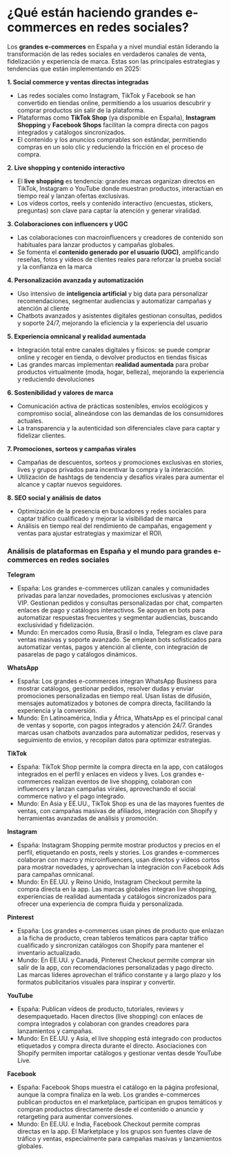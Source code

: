 # ¿Qué están haciendo grandes e-commerces en redes sociales?

Los **grandes e-commerces** en España y a nivel mundial están liderando la transformación de las redes sociales en verdaderos canales de venta, fidelización y experiencia de marca. Estas son las principales estrategias y tendencias que están implementando en 2025:

**1. Social commerce y ventas directas integradas**

* Las redes sociales como Instagram, TikTok y Facebook se han convertido en tiendas online, permitiendo a los usuarios descubrir y comprar productos sin salir de la plataforma.
* Plataformas como **TikTok Shop** (ya disponible en España), **Instagram Shopping** y **Facebook Shops** facilitan la compra directa con pagos integrados y catálogos sincronizados.
* El contenido y los anuncios comprables  son estándar, permitiendo compras en un solo clic y reduciendo la fricción en el proceso de compra.

**2. Live shopping y contenido interactivo**

* El **live shopping** es tendencia: grandes marcas organizan directos en TikTok, Instagram o YouTube donde muestran productos, interactúan en tiempo real y lanzan ofertas exclusivas.
* Los vídeos cortos, reels y contenido interactivo (encuestas, stickers, preguntas) son clave para captar la atención y generar viralidad.

**3. Colaboraciones con influencers y UGC**

* Las colaboraciones con macroinfluencers y creadores de contenido son habituales para lanzar productos y campañas globales.
* Se fomenta el **contenido generado por el usuario (UGC)**, amplificando reseñas, fotos y vídeos de clientes reales para reforzar la prueba social y la confianza en la marca

**4. Personalización avanzada y automatización**

* Uso intensivo de **inteligencia artificial** y big data para personalizar recomendaciones, segmentar audiencias y automatizar campañas y atención al cliente
* Chatbots avanzados y asistentes digitales gestionan consultas, pedidos y soporte 24/7, mejorando la eficiencia y la experiencia del usuario

**5. Experiencia omnicanal y realidad aumentada**

* Integración total entre canales digitales y físicos: se puede comprar online y recoger en tienda, o devolver productos en tiendas físicas
* Las grandes marcas implementan **realidad aumentada** para probar productos virtualmente (moda, hogar, belleza), mejorando la experiencia y reduciendo devoluciones

**6. Sostenibilidad y valores de marca**

* Comunicación activa de prácticas sostenibles, envíos ecológicos y compromiso social, alineándose con las demandas de los consumidores actuales.
* La transparencia y la autenticidad son diferenciales clave para captar y fidelizar clientes.

**7. Promociones, sorteos y campañas virales**

* Campañas de descuentos, sorteos y promociones exclusivas en stories, lives y grupos privados para incentivar la compra y la interacción.
* Utilización de hashtags de tendencia y desafíos virales para aumentar el alcance y captar nuevos seguidores.

**8. SEO social y análisis de datos**

* Optimización de la presencia en buscadores y redes sociales para captar tráfico cualificado y mejorar la visibilidad de marca
* Análisis en tiempo real del rendimiento de campañas, engagement y ventas para ajustar estrategias y maximizar el ROI\


### **Análisis de plataformas en España y el mundo para grandes e-commerces en redes sociales**

**Telegram**

* España: Los grandes e-commerces utilizan canales y comunidades privadas para lanzar novedades, promociones exclusivas y atención VIP. Gestionan pedidos y consultas personalizadas por chat, comparten enlaces de pago y catálogos interactivos. Se apoyan en bots para automatizar respuestas frecuentes y segmentar audiencias, buscando exclusividad y fidelización.
* Mundo: En mercados como Rusia, Brasil o India, Telegram es clave para ventas masivas y soporte avanzado. Se emplean bots sofisticados para automatizar ventas, pagos y atención al cliente, con integración de pasarelas de pago y catálogos dinámicos.

**WhatsApp**

* España: Los grandes e-commerces integran WhatsApp Business para mostrar catálogos, gestionar pedidos, resolver dudas y enviar promociones personalizadas en tiempo real. Usan listas de difusión, mensajes automatizados y botones de compra directa, facilitando la experiencia y la conversión.
* Mundo: En Latinoamérica, India y África, WhatsApp es el principal canal de ventas y soporte, con pagos integrados y atención 24/7. Grandes marcas usan chatbots avanzados para automatizar pedidos, reservas y seguimiento de envíos, y recopilan datos para optimizar estrategias.

**TikTok**

* España: TikTok Shop permite la compra directa en la app, con catálogos integrados en el perfil y enlaces en vídeos y lives. Los grandes e-commerces realizan eventos de live shopping, colaboran con influencers y lanzan campañas virales, aprovechando el social commerce nativo y el pago integrado.
* Mundo: En Asia y EE.UU., TikTok Shop es una de las mayores fuentes de ventas, con campañas masivas de afiliados, integración con Shopify y herramientas avanzadas de análisis y promoción.

**Instagram**

* España: Instagram Shopping permite mostrar productos y precios en el perfil, etiquetando en posts, reels y stories. Los grandes e-commerces colaboran con macro y microinfluencers, usan directos y vídeos cortos para mostrar novedades, y aprovechan la integración con Facebook Ads para campañas omnicanal.
* Mundo: En EE.UU. y Reino Unido, Instagram Checkout permite la compra directa en la app. Las marcas globales integran live shopping, experiencias de realidad aumentada y catálogos sincronizados para ofrecer una experiencia de compra fluida y personalizada.

**Pinterest**

* España: Los grandes e-commerces usan pines de producto que enlazan a la ficha de producto, crean tableros temáticos para captar tráfico cualificado y sincronizan catálogos con Shopify para mantener el inventario actualizado.
* Mundo: En EE.UU. y Canadá, Pinterest Checkout permite comprar sin salir de la app, con recomendaciones personalizadas y pago directo. Las marcas líderes aprovechan el tráfico constante y a largo plazo y los formatos publicitarios visuales para inspirar y convertir.

**YouTube**

* España: Publican vídeos de producto, tutoriales, reviews y desempaquetado. Hacen directos (live shopping) con enlaces de compra integrados y colaboran con grandes creadores para lanzamientos y campañas.
* Mundo: En EE.UU. y Asia, el live shopping está integrado con productos etiquetados y compra directa durante el directo. Asociaciones con Shopify permiten importar catálogos y gestionar ventas desde YouTube Live.

**Facebook**

* España: Facebook Shops muestra el catálogo en la página profesional, aunque la compra finaliza en la web. Los grandes e-commerces publican productos en el marketplace, participan en grupos temáticos y compran productos directamente desde el contenido o anuncio y retargeting para aumentar conversiones.
* Mundo: En EE.UU. e India, Facebook Checkout permite compras directas en la app. El Marketplace y los grupos son fuentes clave de tráfico y ventas, especialmente para campañas masivas y lanzamientos globales.

###
